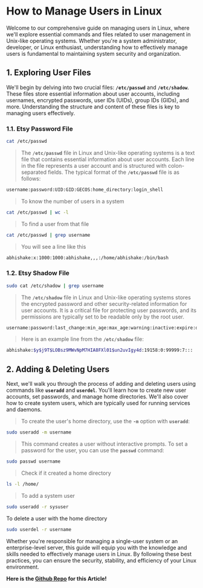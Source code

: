 # How to Manage Users in Linux

Welcome to our comprehensive guide on managing users in Linux, where we'll explore essential commands and files related to user management in Unix-like operating systems. Whether you're a system administrator, developer, or Linux enthusiast, understanding how to effectively manage users is fundamental to maintaining system security and organization.

## 1. **Exploring User Files**

We'll begin by delving into two crucial files: **`/etc/passwd`** and **`/etc/shadow`**. These files store essential information about user accounts, including usernames, encrypted passwords, user IDs (UIDs), group IDs (GIDs), and more. Understanding the structure and content of these files is key to managing users effectively.

### 1.1. Etsy Password File

```bash
cat /etc/passwd
```

> The **`/etc/passwd`** file in Linux and Unix-like operating systems is a text file that contains essential information about user accounts. Each line in the file represents a user account and is structured with colon-separated fields. The typical format of the **`/etc/passwd`** file is as follows:
> 

```bash
username:password:UID:GID:GECOS:home_directory:login_shell
```

> To know the number of users in a system
> 

```bash
cat /etc/passwd | wc -l
```

> To find a user from that file
> 

```bash
cat /etc/passwd | grep username
```

> You will see a line like this
> 

```bash
abhishake:x:1000:1000:abhishake,,,:/home/abhishake:/bin/bash
```

### 1.2. Etsy Shadow File

```bash
sudo cat /etc/shadow | grep username
```

> The **`/etc/shadow`** file in Linux and Unix-like operating systems stores the encrypted password and other security-related information for user accounts. It is a critical file for protecting user passwords, and its permissions are typically set to be readable only by the root user.
> 

```bash
username:password:last_change:min_age:max_age:warning:inactive:expire:disable:reserved
```

> Here is an example line from the **`/etc/shadow`** file:
> 

```bash
abhishake:$y$j9T$LOBsz9MWvNpM7HIA8FXl01$un2uvIgy4d:19158:0:99999:7:::
```

## 2. Adding & Deleting Users

Next, we'll walk you through the process of adding and deleting users using commands like **`useradd`** and **`userdel`**. You'll learn how to create new user accounts, set passwords, and manage home directories. We'll also cover how to create system users, which are typically used for running services and daemons.

> To create the user's home directory, use the **`-m`** option with **`useradd`**:
> 

```bash
sudo useradd -m username
```

> This command creates a user without interactive prompts. To set a password for the user, you can use the **`passwd`** command:
> 

```bash
sudo passwd username
```

> Check if it created a home directory
> 

```bash
ls -l /home/
```

> To add a system user
> 

```bash
sudo useradd -r sysuser
```

To delete a user with the home directory

```bash
sudo userdel -r username
```

Whether you're responsible for managing a single-user system or an enterprise-level server, this guide will equip you with the knowledge and skills needed to effectively manage users in Linux. By following these best practices, you can ensure the security, stability, and efficiency of your Linux environment.

**Here is the [Github Repo](https://github.com/Abhishake63/abhishake-guides) for this Article!**